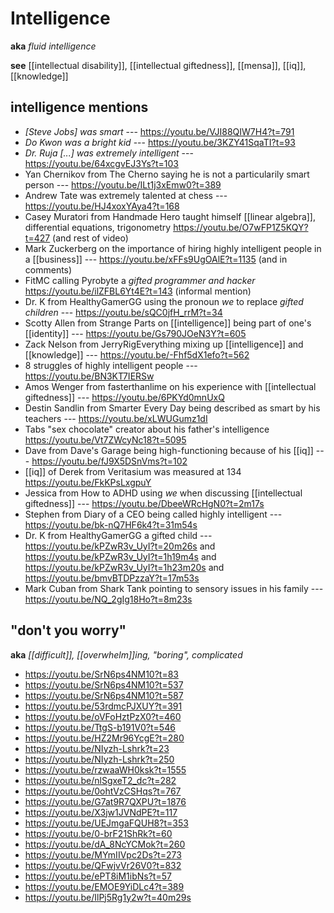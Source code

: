 # Intelligence

**aka** _fluid intelligence_

**see** [[intellectual disability]], [[intellectual giftedness]], [[mensa]], [[iq]], [[knowledge]]

## intelligence mentions

- _[Steve Jobs] was smart_ --- <https://youtu.be/VJI88QIW7H4?t=791>
- _Do Kwon was a bright kid_ --- <https://youtu.be/3KZY41SqaTI?t=93>
- _Dr. Ruja [...] was extremely intelligent_ --- <https://youtu.be/64xcgvEJ3Ys?t=103>
- Yan Chernikov from The Cherno saying he is not a particularily smart person --- <https://youtu.be/ILt1j3xEmw0?t=389>
- Andrew Tate was extremely talented at chess --- <https://youtu.be/HJ4xoxYAya4?t=168>
- Casey Muratori from Handmade Hero taught himself [[linear algebra]], differential equations, trigonometry <https://youtu.be/O7wFP1Z5KQY?t=427> (and rest of video)
- Mark Zuckerberg on the importance of hiring highly intelligent people in a [[business]] --- <https://youtu.be/xFFs9UgOAlE?t=1135> (and in comments)
- FitMC calling Pyrobyte a _gifted programmer and hacker_ <https://youtu.be/ilZFBL6Yt4E?t=143> (informal mention)
- Dr. K from HealthyGamerGG using the pronoun _we_ to replace _gifted children_ --- <https://youtu.be/sQC0jfH_rrM?t=34>
- Scotty Allen from Strange Parts on [[intelligence]] being part of one's [[identity]] --- <https://youtu.be/Gs790JOeN3Y?t=605>
- Zack Nelson from JerryRigEverything mixing up [[intelligence]] and [[knowledge]] --- <https://youtu.be/-Fhf5dX1efo?t=562>
- 8 struggles of highly intelligent people --- <https://youtu.be/BN3KT7IERSw>
- Amos Wenger from fasterthanlime on his experience with [[intellectual giftedness]] --- <https://youtu.be/6PKYd0mnUxQ>
- Destin Sandlin from Smarter Every Day being described as smart by his teachers --- <https://youtu.be/xLWUGumz1dI>
- Tabs "sex chocolate" creator about his father's intelligence <https://youtu.be/Vt7ZWcyNc18?t=5095>
- Dave from Dave's Garage being high-functioning because of his [[iq]] --- <https://youtu.be/fJ9X5DSnVms?t=102>
- [[iq]] of Derek from Veritasium was measured at 134 <https://youtu.be/FkKPsLxgpuY>
- Jessica from How to ADHD using _we_ when discussing [[intellectual giftedness]] --- <https://youtu.be/DbeeWRcHgN0?t=2m17s>
- Stephen from Diary of a CEO being called highly intelligent --- <https://youtu.be/bk-nQ7HF6k4?t=31m54s>
- Dr. K from HealthyGamerGG a gifted child --- <https://youtu.be/kPZwR3v_UyI?t=20m26s> and <https://youtu.be/kPZwR3v_UyI?t=1h19m4s> and <https://youtu.be/kPZwR3v_UyI?t=1h23m20s> and <https://youtu.be/bmvBTDPzzaY?t=17m53s>
- Mark Cuban from Shark Tank pointing to sensory issues in his family --- <https://youtu.be/NQ_2gIg18Ho?t=8m23s>

## "don't you worry"

**aka** _[[difficult]], [[overwhelm]]ing, "boring", complicated_

- <https://youtu.be/SrN6ps4NM10?t=83>
- <https://youtu.be/SrN6ps4NM10?t=537>
- <https://youtu.be/SrN6ps4NM10?t=587>
- <https://youtu.be/53rdmcPJXUY?t=391>
- <https://youtu.be/oVFoHztPzX0?t=460>
- <https://youtu.be/TtgS-b191V0?t=546>
- <https://youtu.be/HZ2Mr96YcgE?t=280>
- <https://youtu.be/NIyzh-Lshrk?t=23>
- <https://youtu.be/NIyzh-Lshrk?t=250>
- <https://youtu.be/rzwaaWH0ksk?t=1555>
- <https://youtu.be/nlSgxeT2_dc?t=282>
- <https://youtu.be/0ohtVzCSHqs?t=767>
- <https://youtu.be/G7at9R7QXPU?t=1876>
- <https://youtu.be/X3jw1JVNdPE?t=117>
- <https://youtu.be/UEJmgaFQUH8?t=353>
- <https://youtu.be/0-brF21ShRk?t=60>
- <https://youtu.be/dA_8NcYCMok?t=260>
- <https://youtu.be/MYmIIVpc2Ds?t=273>
- <https://youtu.be/QFwjvVr26V0?t=832>
- <https://youtu.be/ePT8iM1ibNs?t=57>
- <https://youtu.be/EMOE9YiDLc4?t=389>
- <https://youtu.be/IlPj5Rg1y2w?t=40m29s>
